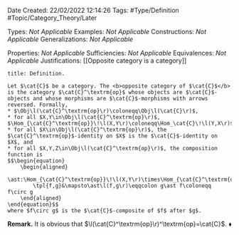 <div class="topSpace"></div>

Date Created: 22/02/2022 12:14:26
Tags: #Type/Definition #Topic/Category_Theory/Later

Types: <i>Not Applicable</i>
Examples: <i>Not Applicable</i>
Constructions: <i>Not Applicable</i>
Generalizations: <i>Not Applicable</i>

Properties: <i>Not Applicable</i>
Sufficiencies: <i>Not Applicable</i>
Equivalences: <i>Not Applicable</i>
Justifications: [[Opposite category is a category]]

``` ad-Definition
title: Definition.

Let $\cat{C}$ be a category. The <b>opposite category of $\cat{C}$</b> is the category $\cat{C}^\textrm{op}$ whose objects are $\cat{C}$-objects and whose morphisms are $\cat{C}$-morphisms with arrows reversed. Formally,
* $\Obj\l(\cat{C}^\textrm{op}\r)\coloneqq\Obj\l(\cat{C}\r)$,
* for all $X,Y\in\Obj\l(\cat{C}^\textrm{op}\r)$, $\Hom_{\cat{C}^\textrm{op}}\!\l(X,Y\r)\coloneqq\Hom_\cat{C}\!\l(Y,X\r)$,
* for all $X\in\Obj\l(\cat{C}^\textrm{op}\r)$, the $\cat{C}^\textrm{op}$-identity on $X$ is the $\cat{C}$-identity on $X$, and
* for all $X,Y,Z\in\Obj\l(\cat{C}^\textrm{op}\r)$, the composition function is
$$\begin{equation}
    \begin{aligned}
        \ast:\Hom_{\cat{C}^\textrm{op}}\!\l(X,Y\r)\times\Hom_{\cat{C}^\textrm{op}}\!\l(Y,Z\r)&\to\Hom_{\cat{C}^\textrm{op}}\!\l(X,Z\r)\\
        \tpl{f,g}&\mapsto\ast\l(f,g\r)\eqqcolon g\ast f\coloneqq f\circ g
    \end{aligned}
\end{equation}$$
where $f\circ g$ is the $\cat{C}$-composite of $f$ after $g$.

```

<b>Remark.</b> It is obvious that $\l(\cat{C}^\textrm{op}\r)^\textrm{op}=\cat{C}$.<span style="float:right;">$\blacklozenge$</span>
